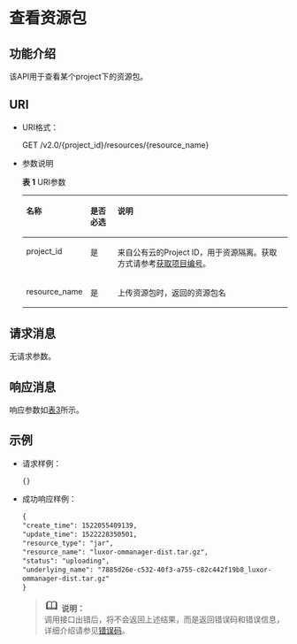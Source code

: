 # 查看资源包<a name="dli_02_0132"></a>

## 功能介绍<a name="zh-cn_topic_0104202532_zh-cn_topic_0102902530_s1f0e4fd3d502405199f36f78e68721aa"></a>

该API用于查看某个project下的资源包。

## URI<a name="zh-cn_topic_0104202532_zh-cn_topic_0102902530_s9e1b8ec5b57c422a942b19835da7d66e"></a>

-   URI格式：

    GET /v2.0/\{project\_id\}/resources/\{resource\_name\}

-   参数说明

    **表 1**  URI参数

    <a name="zh-cn_topic_0104202532_zh-cn_topic_0102902530_zh-cn_topic_0069077803_table60779388"></a>
    <table><thead align="left"><tr id="zh-cn_topic_0104202532_zh-cn_topic_0102902530_zh-cn_topic_0069077803_row61411666"><th class="cellrowborder" valign="top" width="15%" id="mcps1.2.4.1.1"><p id="zh-cn_topic_0104202532_zh-cn_topic_0102902530_a420a62a594f9410eaea229ffc8037a61"><a name="zh-cn_topic_0104202532_zh-cn_topic_0102902530_a420a62a594f9410eaea229ffc8037a61"></a><a name="zh-cn_topic_0104202532_zh-cn_topic_0102902530_a420a62a594f9410eaea229ffc8037a61"></a>名称</p>
    </th>
    <th class="cellrowborder" valign="top" width="11%" id="mcps1.2.4.1.2"><p id="zh-cn_topic_0104202532_zh-cn_topic_0102902530_zh-cn_topic_0069077803_p873025824211"><a name="zh-cn_topic_0104202532_zh-cn_topic_0102902530_zh-cn_topic_0069077803_p873025824211"></a><a name="zh-cn_topic_0104202532_zh-cn_topic_0102902530_zh-cn_topic_0069077803_p873025824211"></a>是否必选</p>
    </th>
    <th class="cellrowborder" valign="top" width="74%" id="mcps1.2.4.1.3"><p id="zh-cn_topic_0104202532_zh-cn_topic_0102902530_a692d3cd97b464aed90ba6d841900a4a5"><a name="zh-cn_topic_0104202532_zh-cn_topic_0102902530_a692d3cd97b464aed90ba6d841900a4a5"></a><a name="zh-cn_topic_0104202532_zh-cn_topic_0102902530_a692d3cd97b464aed90ba6d841900a4a5"></a>说明</p>
    </th>
    </tr>
    </thead>
    <tbody><tr id="zh-cn_topic_0104202532_zh-cn_topic_0102902530_zh-cn_topic_0069077803_row48589216"><td class="cellrowborder" valign="top" width="15%" headers="mcps1.2.4.1.1 "><p id="zh-cn_topic_0104202532_zh-cn_topic_0102902530_zh-cn_topic_0069077803_p43412436"><a name="zh-cn_topic_0104202532_zh-cn_topic_0102902530_zh-cn_topic_0069077803_p43412436"></a><a name="zh-cn_topic_0104202532_zh-cn_topic_0102902530_zh-cn_topic_0069077803_p43412436"></a>project_id</p>
    </td>
    <td class="cellrowborder" valign="top" width="11%" headers="mcps1.2.4.1.2 "><p id="zh-cn_topic_0104202532_zh-cn_topic_0102902530_zh-cn_topic_0069077803_p26746391"><a name="zh-cn_topic_0104202532_zh-cn_topic_0102902530_zh-cn_topic_0069077803_p26746391"></a><a name="zh-cn_topic_0104202532_zh-cn_topic_0102902530_zh-cn_topic_0069077803_p26746391"></a>是</p>
    </td>
    <td class="cellrowborder" valign="top" width="74%" headers="mcps1.2.4.1.3 "><p id="zh-cn_topic_0104202532_zh-cn_topic_0102902530_zh-cn_topic_0069077803_p18974100"><a name="zh-cn_topic_0104202532_zh-cn_topic_0102902530_zh-cn_topic_0069077803_p18974100"></a><a name="zh-cn_topic_0104202532_zh-cn_topic_0102902530_zh-cn_topic_0069077803_p18974100"></a>来自公有云的Project ID，用于资源隔离。获取方式请参考<a href="获取项目编号.md">获取项目编号</a>。</p>
    </td>
    </tr>
    <tr id="zh-cn_topic_0104202532_row07248924713"><td class="cellrowborder" valign="top" width="15%" headers="mcps1.2.4.1.1 "><p id="zh-cn_topic_0104202532_p172759184711"><a name="zh-cn_topic_0104202532_p172759184711"></a><a name="zh-cn_topic_0104202532_p172759184711"></a>resource_name</p>
    </td>
    <td class="cellrowborder" valign="top" width="11%" headers="mcps1.2.4.1.2 "><p id="zh-cn_topic_0104202532_p1572710954716"><a name="zh-cn_topic_0104202532_p1572710954716"></a><a name="zh-cn_topic_0104202532_p1572710954716"></a>是</p>
    </td>
    <td class="cellrowborder" valign="top" width="74%" headers="mcps1.2.4.1.3 "><p id="zh-cn_topic_0104202532_p18727394475"><a name="zh-cn_topic_0104202532_p18727394475"></a><a name="zh-cn_topic_0104202532_p18727394475"></a>上传资源包时，返回的资源包名</p>
    </td>
    </tr>
    </tbody>
    </table>


## 请求消息<a name="zh-cn_topic_0104202532_zh-cn_topic_0102902530_section20458182103"></a>

无请求参数。

## 响应消息<a name="zh-cn_topic_0104202532_zh-cn_topic_0102902530_sd1ecb66580054b2ea403be8b2272a2c7"></a>

响应参数如[表3](查看资源包列表.md#zh-cn_topic_0103345070_table111231336220)所示。

## 示例<a name="zh-cn_topic_0104202532_zh-cn_topic_0102902530_section17446171164041"></a>

-   请求样例：

    ```
    {}
    ```

-   成功响应样例：

    ```
    {
    "create_time": 1522055409139,
    "update_time": 1522228350501,
    "resource_type": "jar",
    "resource_name": "luxor-ommanager-dist.tar.gz",
    "status": "uploading",
    "underlying_name": "7885d26e-c532-40f3-a755-c82c442f19b8_luxor-ommanager-dist.tar.gz"
    }
    ```

    >![](public_sys-resources/icon-note.gif) **说明：**   
    >调用接口出错后，将不会返回上述结果，而是返回错误码和错误信息，详细介绍请参见[错误码](错误码.md)。  


